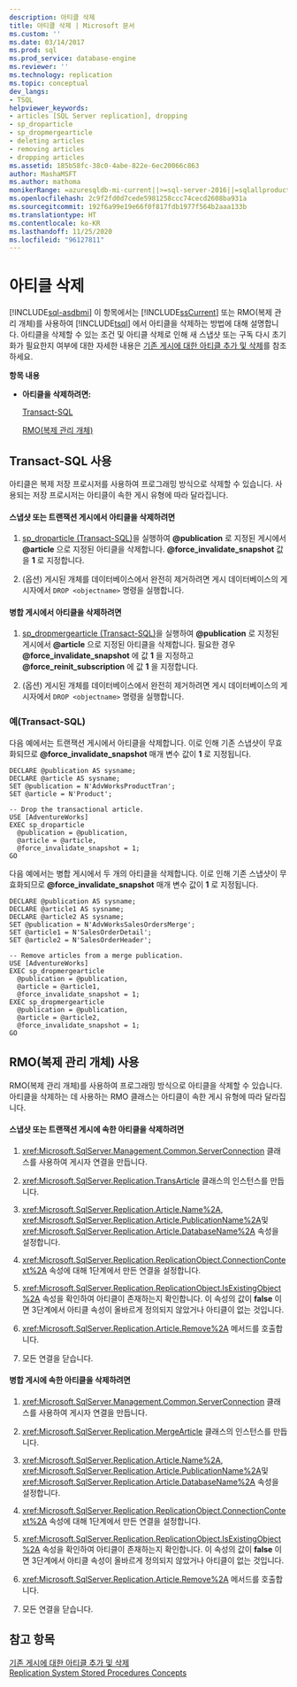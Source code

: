 ```yaml
---
description: 아티클 삭제
title: 아티클 삭제 | Microsoft 문서
ms.custom: ''
ms.date: 03/14/2017
ms.prod: sql
ms.prod_service: database-engine
ms.reviewer: ''
ms.technology: replication
ms.topic: conceptual
dev_langs:
- TSQL
helpviewer_keywords:
- articles [SQL Server replication], dropping
- sp_droparticle
- sp_dropmergearticle
- deleting articles
- removing articles
- dropping articles
ms.assetid: 185b58fc-38c0-4abe-822e-6ec20066c863
author: MashaMSFT
ms.author: mathoma
monikerRange: =azuresqldb-mi-current||>=sql-server-2016||=sqlallproducts-allversions
ms.openlocfilehash: 2c9f2fd0d7cede5981258ccc74cecd2608ba931a
ms.sourcegitcommit: 192f6a99e19e66f0f817fdb1977f564b2aaa133b
ms.translationtype: HT
ms.contentlocale: ko-KR
ms.lasthandoff: 11/25/2020
ms.locfileid: "96127811"
---
```

# <a name="delete-an-article"></a>아티클 삭제
[!INCLUDE[sql-asdbmi](../../../includes/applies-to-version/sql-asdbmi.md)]
  이 항목에서는 [!INCLUDE[ssCurrent](../../../includes/sscurrent-md.md)] 또는 RMO(복제 관리 개체)를 사용하여 [!INCLUDE[tsql](../../../includes/tsql-md.md)] 에서 아티클을 삭제하는 방법에 대해 설명합니다. 아티클을 삭제할 수 있는 조건 및 아티클 삭제로 인해 새 스냅샷 또는 구독 다시 초기화가 필요한지 여부에 대한 자세한 내용은 [기존 게시에 대한 아티클 추가 및 삭제](../../../relational-databases/replication/publish/add-articles-to-and-drop-articles-from-existing-publications.md)를 참조하세요.  
  
 **항목 내용**  
  
-   **아티클을 삭제하려면:**  
  
     [Transact-SQL](#TsqlProcedure)  
  
     [RMO(복제 관리 개체)](#RMOProcedure)  
  
##  <a name="using-transact-sql"></a><a name="TsqlProcedure"></a> Transact-SQL 사용  
 아티클은 복제 저장 프로시저를 사용하여 프로그래밍 방식으로 삭제할 수 있습니다. 사용되는 저장 프로시저는 아티클이 속한 게시 유형에 따라 달라집니다.  
  
#### <a name="to-delete-an-article-from-a-snapshot-or-transactional-publication"></a>스냅샷 또는 트랜잭션 게시에서 아티클을 삭제하려면  
  
1.  [sp_droparticle &#40;Transact-SQL&#41;](../../../relational-databases/system-stored-procedures/sp-droparticle-transact-sql.md)을 실행하여 **\@publication** 로 지정된 게시에서 **\@article** 으로 지정된 아티클을 삭제합니다. **\@force_invalidate_snapshot** 값을 **1** 로 지정합니다.  
  
2.  (옵션) 게시된 개체를 데이터베이스에서 완전히 제거하려면 게시 데이터베이스의 게시자에서 `DROP <objectname>` 명령을 실행합니다.  

#### <a name="to-delete-an-article-from-a-merge-publication"></a>병합 게시에서 아티클을 삭제하려면  
  
1.  [sp_dropmergearticle &#40;Transact-SQL&#41;](../../../relational-databases/system-stored-procedures/sp-dropmergearticle-transact-sql.md)을 실행하여 **\@publication** 로 지정된 게시에서 **\@article** 으로 지정된 아티클을 삭제합니다. 필요한 경우 **\@force_invalidate_snapshot** 에 값 **1** 을 지정하고 **\@force_reinit_subscription** 에 값 **1** 을 지정합니다.  
  
2.  (옵션) 게시된 개체를 데이터베이스에서 완전히 제거하려면 게시 데이터베이스의 게시자에서 `DROP <objectname>` 명령을 실행합니다.  
  
###  <a name="examples-transact-sql"></a><a name="TsqlExample"></a> 예(Transact-SQL)  
 다음 예에서는 트랜잭션 게시에서 아티클을 삭제합니다. 이로 인해 기존 스냅샷이 무효화되므로 **\@force_invalidate_snapshot** 매개 변수 값이 **1** 로 지정됩니다.  
  
```  
DECLARE @publication AS sysname;  
DECLARE @article AS sysname;  
SET @publication = N'AdvWorksProductTran';   
SET @article = N'Product';   
  
-- Drop the transactional article.  
USE [AdventureWorks]  
EXEC sp_droparticle   
  @publication = @publication,   
  @article = @article,  
  @force_invalidate_snapshot = 1;  
GO  
```  
  
 다음 예에서는 병합 게시에서 두 개의 아티클을 삭제합니다. 이로 인해 기존 스냅샷이 무효화되므로 **\@force_invalidate_snapshot** 매개 변수 값이 **1** 로 지정됩니다.  
  
```  
DECLARE @publication AS sysname;  
DECLARE @article1 AS sysname;  
DECLARE @article2 AS sysname;  
SET @publication = N'AdvWorksSalesOrdersMerge';  
SET @article1 = N'SalesOrderDetail';   
SET @article2 = N'SalesOrderHeader';   
  
-- Remove articles from a merge publication.  
USE [AdventureWorks]  
EXEC sp_dropmergearticle   
  @publication = @publication,   
  @article = @article1,  
  @force_invalidate_snapshot = 1;  
EXEC sp_dropmergearticle   
  @publication = @publication,   
  @article = @article2,  
  @force_invalidate_snapshot = 1;  
GO  
```  
  
##  <a name="using-replication-management-objects-rmo"></a><a name="RMOProcedure"></a> RMO(복제 관리 개체) 사용  
 RMO(복제 관리 개체)를 사용하여 프로그래밍 방식으로 아티클을 삭제할 수 있습니다. 아티클을 삭제하는 데 사용하는 RMO 클래스는 아티클이 속한 게시 유형에 따라 달라집니다.  
  
#### <a name="to-delete-an-article-that-belongs-to-a-snapshot-or-transactional-publication"></a>스냅샷 또는 트랜잭션 게시에 속한 아티클을 삭제하려면  
  
1.  <xref:Microsoft.SqlServer.Management.Common.ServerConnection> 클래스를 사용하여 게시자 연결을 만듭니다.  
  
2.  <xref:Microsoft.SqlServer.Replication.TransArticle> 클래스의 인스턴스를 만듭니다.  
  
3.  <xref:Microsoft.SqlServer.Replication.Article.Name%2A>, <xref:Microsoft.SqlServer.Replication.Article.PublicationName%2A>및 <xref:Microsoft.SqlServer.Replication.Article.DatabaseName%2A> 속성을 설정합니다.  
  
4.  <xref:Microsoft.SqlServer.Replication.ReplicationObject.ConnectionContext%2A> 속성에 대해 1단계에서 만든 연결을 설정합니다.  
  
5.  <xref:Microsoft.SqlServer.Replication.ReplicationObject.IsExistingObject%2A> 속성을 확인하여 아티클이 존재하는지 확인합니다. 이 속성의 값이 **false** 이면 3단계에서 아티클 속성이 올바르게 정의되지 않았거나 아티클이 없는 것입니다.  
  
6.  <xref:Microsoft.SqlServer.Replication.Article.Remove%2A> 메서드를 호출합니다.  
  
7.  모든 연결을 닫습니다.  
  
#### <a name="to-delete-an-article-that-belongs-to-a-merge-publication"></a>병합 게시에 속한 아티클을 삭제하려면  
  
1.  <xref:Microsoft.SqlServer.Management.Common.ServerConnection> 클래스를 사용하여 게시자 연결을 만듭니다.  
  
2.  <xref:Microsoft.SqlServer.Replication.MergeArticle> 클래스의 인스턴스를 만듭니다.  
  
3.  <xref:Microsoft.SqlServer.Replication.Article.Name%2A>, <xref:Microsoft.SqlServer.Replication.Article.PublicationName%2A>및 <xref:Microsoft.SqlServer.Replication.Article.DatabaseName%2A> 속성을 설정합니다.  
  
4.  <xref:Microsoft.SqlServer.Replication.ReplicationObject.ConnectionContext%2A> 속성에 대해 1단계에서 만든 연결을 설정합니다.  
  
5.  <xref:Microsoft.SqlServer.Replication.ReplicationObject.IsExistingObject%2A> 속성을 확인하여 아티클이 존재하는지 확인합니다. 이 속성의 값이 **false** 이면 3단계에서 아티클 속성이 올바르게 정의되지 않았거나 아티클이 없는 것입니다.  
  
6.  <xref:Microsoft.SqlServer.Replication.Article.Remove%2A> 메서드를 호출합니다.  
  
7.  모든 연결을 닫습니다.  
  
## <a name="see-also"></a>참고 항목  
 [기존 게시에 대한 아티클 추가 및 삭제](../../../relational-databases/replication/publish/add-articles-to-and-drop-articles-from-existing-publications.md)   
 [Replication System Stored Procedures Concepts](../../../relational-databases/replication/concepts/replication-system-stored-procedures-concepts.md)  
  
  
